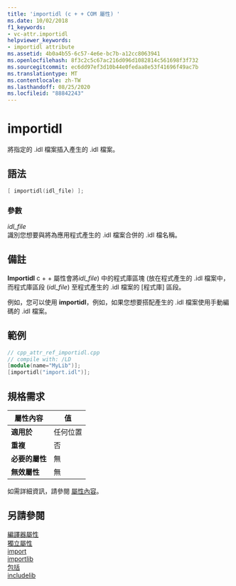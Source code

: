 ```yaml
---
title: 'importidl (c + + COM 屬性) '
ms.date: 10/02/2018
f1_keywords:
- vc-attr.importidl
helpviewer_keywords:
- importidl attribute
ms.assetid: 4b0a4b55-6c57-4e6e-bc7b-a12cc8063941
ms.openlocfilehash: 8f3c2c5c67ac216d096d1082814c561698f3f732
ms.sourcegitcommit: ec6dd97ef3d10b44e0fedaa8e53f41696f49ac7b
ms.translationtype: MT
ms.contentlocale: zh-TW
ms.lasthandoff: 08/25/2020
ms.locfileid: "88842243"
---
```

# <a name="importidl"></a>importidl

將指定的 .idl 檔案插入產生的 .idl 檔案。

## <a name="syntax"></a>語法

```cpp
[ importidl(idl_file) ];
```

### <a name="parameters"></a>參數

*idl_file*<br/>
識別您想要與將為應用程式產生的 .idl 檔案合併的 .idl 檔名稱。

## <a name="remarks"></a>備註

**Importidl** c + + 屬性會將*idl_file*) 中的程式庫區塊 (放在程式產生的 .idl 檔案中，而程式庫區段 (*idl_file*) 至程式產生的 .idl 檔案的 [程式庫] 區段。

例如，您可以使用 **importidl**，例如，如果您想要搭配產生的 .idl 檔案使用手動編碼的 .idl 檔案。

## <a name="example"></a>範例

```cpp
// cpp_attr_ref_importidl.cpp
// compile with: /LD
[module(name="MyLib")];
[importidl("import.idl")];
```

## <a name="requirements"></a>規格需求

| 屬性內容 | 值 |
|-|-|
|**適用於**|任何位置|
|**重複**|否|
|**必要的屬性**|無|
|**無效屬性**|無|

如需詳細資訊，請參閱 [屬性內容](cpp-attributes-com-net.md#contexts)。

## <a name="see-also"></a>另請參閱

[編譯器屬性](compiler-attributes.md)<br/>
[獨立屬性](stand-alone-attributes.md)<br/>
[import](import.md)<br/>
[importlib](importlib.md)<br/>
[包括](include-cpp.md)<br/>
[includelib](includelib-cpp.md)
